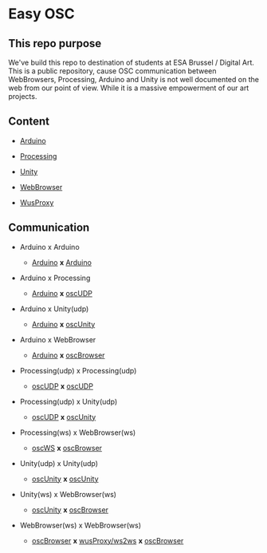 # Easy OSC

## This repo purpose

We've build this repo to destination of students at ESA Brussel / Digital Art. This is a public repository, cause OSC communication between WebBrowsers, Processing, Arduino and Unity is not well documented on the web from our point of view. While it is a massive empowerment of our art projects. 

## Content

- [Arduino](./arduino)

- [Processing](./processing)

- [Unity](./unity)

- [WebBrowser](./webBrowser)

- [WusProxy](./wusProxy)

## Communication

- Arduino x Arduino
  
  - [Arduino](./arduino) **x** [Arduino](./arduino)

- Arduino x Processing
  
  - [Arduino](./arduino) **x** [oscUDP](./processing#oscudp)

- Arduino x Unity(udp)
  
  - [Arduino](./arduino) **x** [oscUnity](./unity#udp)

- Arduino x WebBrowser
  
  - [Arduino](./arduino) **x** [oscBrowser](./webBrowser)

- Processing(udp) x Processing(udp)
  
  - [oscUDP](./processing#oscudp) **x** [oscUDP](./processing#oscudp)

- Processing(udp) x Unity(udp)
  
  - [oscUDP](./processing#oscudp) **x** [oscUnity](./unity#udp)

- Processing(ws) x WebBrowser(ws)
  
  - [oscWS](./processing#oscws) **x** [oscBrowser](./webBrowser)

- Unity(udp) x Unity(udp)
  
  - [oscUnity](./unity#udp) **x** [oscUnity](./unity#udp)

- Unity(ws) x WebBrowser(ws)
  
  - [oscUnity](./unity#ws) **x** [oscBrowser](./webBrowser)

- WebBrowser(ws) x WebBrowser(ws)
  
  - [oscBrowser](./webBrowser) **x** [wusProxy/ws2ws](./wusProxy#ws2ws) **x** [oscBrowser](./webBrowser)

